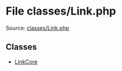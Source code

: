 File classes/Link.php
=========

Source: [classes/Link.php](https://github.com/PrestaShop/PrestaShop/blob/1.5.0.3/classes/Link.php)


Classes
-------

* [LinkCore](class.LinkCore.md)

